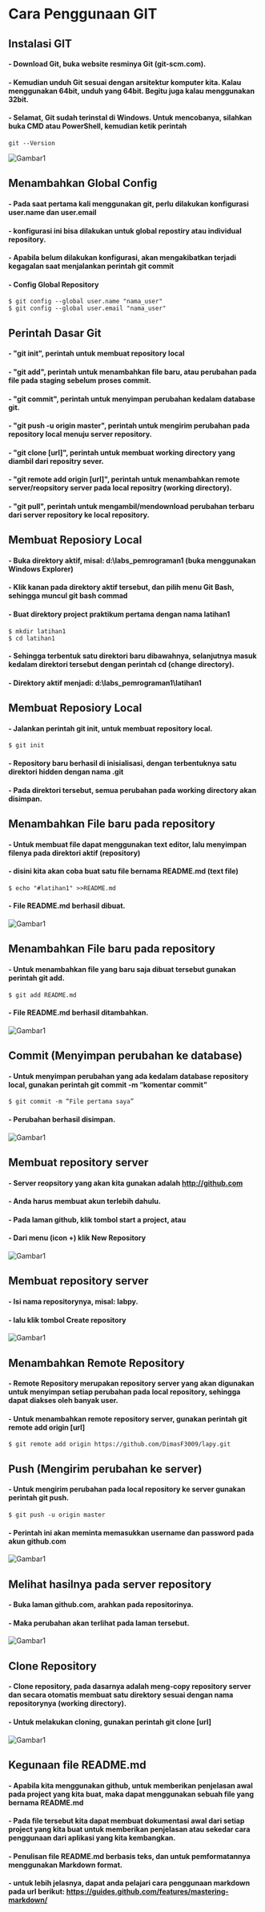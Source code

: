 # Cara Penggunaan GIT
## Instalasi GIT
#### - Download Git, buka website resminya Git (git-scm.com).
#### - Kemudian unduh Git sesuai dengan arsitektur komputer kita. Kalau menggunakan 64bit, unduh yang 64bit. Begitu juga kalau menggunakan 32bit.
#### - Selamat, Git sudah terinstal di Windows. Untuk mencobanya, silahkan buka CMD atau PowerShell, kemudian ketik perintah 
```
git --Version
```
![Gambar1](gambar/pic1.png)

## Menambahkan Global Config
#### - Pada saat pertama kali menggunakan git, perlu dilakukan konfigurasi user.name dan user.email
#### - konfigurasi ini bisa dilakukan untuk global repostiry atau individual repository.
#### - Apabila belum dilakukan konfigurasi, akan mengakibatkan terjadi kegagalan saat menjalankan perintah git commit
#### - Config Global Repository
```
$ git config --global user.name "nama_user"
$ git config --global user.email "nama_user"
```

## Perintah Dasar Git
#### - "git init", perintah untuk membuat repository local
#### - "git add", perintah untuk menambahkan file baru, atau perubahan pada file pada staging sebelum proses commit.
#### - "git commit", perintah untuk menyimpan perubahan kedalam database git.
#### - "git push -u origin master", perintah untuk mengirim perubahan pada repository local menuju server repository.
#### - "git clone [url]", perintah untuk membuat working directory yang diambil dari repositry sever.
#### - "git remote add origin [url]", perintah untuk menambahkan remote server/reopsitory server pada local repositry (working directory).
#### - "git pull", perintah untuk mengambil/mendownload perubahan terbaru dari server repository ke local repository.

## Membuat Reposiory Local
#### - Buka direktory aktif, misal: d:\labs_pemrograman1 (buka menggunakan Windows Explorer)
#### - Klik kanan pada direktory aktif tersebut, dan pilih menu Git Bash, sehingga muncul git bash commad
#### - Buat direktory project praktikum pertama dengan nama latihan1
```
$ mkdir latihan1
$ cd latihan1
```
#### - Sehingga terbentuk satu direktori baru dibawahnya, selanjutnya masuk kedalam direktori tersebut dengan perintah cd (change directory).
#### - Direktory aktif menjadi: d:\labs_pemrograman1\latihan1

## Membuat Reposiory Local
#### - Jalankan perintah git init, untuk membuat repository local.
```
$ git init
```
#### - Repository baru berhasil di inisialisasi, dengan terbentuknya satu direktori hidden dengan nama .git
#### - Pada direktori tersebut, semua perubahan pada working directory akan disimpan.

## Menambahkan File baru pada repository
#### - Untuk membuat file dapat menggunakan text editor, lalu menyimpan filenya pada direktori aktif (repository)
#### - disini kita akan coba buat satu file bernama README.md (text file)
```
$ echo "#latihan1" >>README.md
```
#### - File README.md berhasil dibuat.
![Gambar1](gambar/pict1.png)

## Menambahkan File baru pada repository
#### - Untuk menambahkan file yang baru saja dibuat tersebut gunakan perintah git add.
```
$ git add README.md
```
#### - File README.md berhasil ditambahkan.
![Gambar1](gambar/pict2.png)

## Commit (Menyimpan perubahan ke database)
#### - Untuk menyimpan perubahan yang ada kedalam database repository local, gunakan perintah git commit -m “komentar commit”
```
$ git commit -m “File pertama saya”
```
#### - Perubahan berhasil disimpan.
![Gambar1](gambar/pict3.png)

## Membuat repository server
#### - Server reopsitory yang akan kita gunakan adalah http://github.com
#### - Anda harus membuat akun terlebih dahulu.
#### - Pada laman github, klik tombol start a project, atau
#### - Dari menu (icon +) klik New Repository
![Gambar1](gambar/pict4.png)

## Membuat repository server
#### - Isi nama repositorynya, misal: labpy.
#### - lalu klik tombol Create repository
![Gambar1](gambar/pict5.png)

## Menambahkan Remote Repository
#### - Remote Repository merupakan repository server yang akan digunakan untuk menyimpan setiap perubahan pada local repository, sehingga dapat diakses oleh banyak user.
#### - Untuk menambahkan remote repository server, gunakan perintah git remote add origin [url]
```
$ git remote add origin https://github.com/DimasF3009/lapy.git
```

## Push (Mengirim perubahan ke server)
#### - Untuk mengirim perubahan pada local repository ke server gunakan perintah git push.
```
$ git push -u origin master
```
#### - Perintah ini akan meminta memasukkan username dan password pada akun github.com
![Gambar1](gambar/pict6.png)

## Melihat hasilnya pada server repository
#### - Buka laman github.com, arahkan pada repositorinya.
#### - Maka perubahan akan terlihat pada laman tersebut.
![Gambar1](gambar/pict7.png)

## Clone Repository
#### - Clone repository, pada dasarnya adalah meng-copy repository server dan secara otomatis membuat satu direktory sesuai dengan nama repositorynya (working directory).
#### - Untuk melakukan cloning, gunakan perintah git clone [url]
![Gambar1](gambar/pict8.png)

## Kegunaan file README.md
#### - Apabila kita menggunakan github, untuk memberikan penjelasan awal pada project yang kita buat, maka dapat menggunakan sebuah file yang bernama README.md
#### - Pada file tersebut kita dapat membuat dokumentasi awal dari setiap project yang kita buat untuk memberikan penjelasan atau sekedar cara penggunaan dari aplikasi yang kita kembangkan.
#### - Penulisan file README.md berbasis teks, dan untuk pemformatannya menggunakan Markdown format.
#### - untuk lebih jelasnya, dapat anda pelajari cara penggunaan markdown pada url berikut: https://guides.github.com/features/mastering-markdown/
